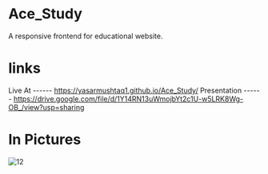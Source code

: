 # Ace_Study
A responsive frontend for educational website. 

# links 
Live At       ------ https://yasarmushtaq1.github.io/Ace_Study/
Presentation  ------ https://drive.google.com/file/d/1Y14RN13uWmojbYt2c1U-w5LRK8Wg-OB_/view?usp=sharing


# In Pictures 
![12](https://github.com/YasarMushtaq1/Ace_Study/assets/124120950/71373cab-e150-46d2-b624-741be025bbe8)


